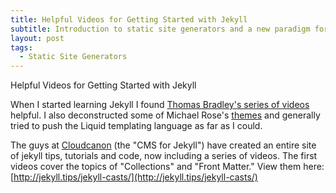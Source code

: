 ```yaml
---
title: Helpful Videos for Getting Started with Jekyll
subtitle: Introduction to static site generators and a new paradigm for building websites
layout: post
tags:
  - Static Site Generators
---
```



Helpful Videos for Getting Started with Jekyll

When I started learning Jekyll I found [Thomas Bradley's series of videos](%5Bhttps://www.youtube.com/playlist?list=PLWjCJDeWfDdfVEcLGAfdJn%5C_HXyM4Y7%5C_k-%5D) helpful. I also deconstructed some of Michael Rose's [themes](https://mademistakes.com/work/jekyll-themes/) and generally tried to push the Liquid templating language as far as I could.

The guys at [Cloudcanon](http://cloudcannon.com/) (the "CMS for Jekyll") have created an entire site of jekyll tips, tutorials and code, now including a series of videos. The first videos cover the topics of "Collections" and "Front Matter." View them here: [http://jekyll.tips/jekyll-casts/](http://jekyll.tips/jekyll-casts/)